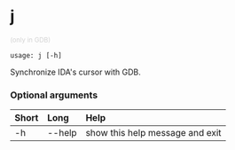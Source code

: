 <!-- THIS PART OF THIS FILE IS AUTOGENERATED. DO NOT MODIFY IT. See scripts/generate-docs.sh -->
# j
<small style="color: lightgray;">(only in GDB)</small>

```text
usage: j [-h]

```

Synchronize IDA's cursor with GDB.
### Optional arguments

|Short|Long|Help|
| :--- | :--- | :--- |
|-h|--help|show this help message and exit|

<!-- END OF AUTOGENERATED PART. Do not modify this line or the line below, they mark the end of the auto-generated part of the file. If you want to extend the documentation in a way which cannot easily be done by adding to the command help description, write below the following line. -->
<!-- ------------\>8---- ----\>8---- ----\>8------------ -->
